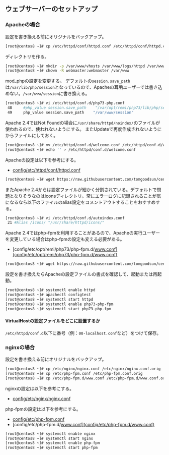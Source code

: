## ウェブサーバーのセットアップ

### Apacheの場合

設定を書き換える前にオリジナルをバックアップ。

```bash
[root@centos8 ~]# cp /etc/httpd/conf/httpd.conf /etc/httpd/conf/httpd.conf.orig
```

ディレクトリを作る。

```bash
[root@centos8 ~]# mkdir -p /var/www/vhosts /var/www/logs/httpd /var/www/session
[root@centos8 ~]# chown -R webmaster:webmaster /var/www
```

mod_phpの設定を変更する。
デフォルトの`session.save_path`は`/var/lib/php/session`となっているので、Apacheの耳垢ユーザーでは書き込めない。`/var/www/session`に書き換える。

```bash
[root@centos8 ~]# vi /etc/httpd/conf.d/php73-php.conf
 48     #php_value session.save_path    "/var/opt/remi/php73/lib/php/session"
 49     php_value session.save_path    "/var/www/session"
```

Apache 2.4ではNot Foundの場合に`/usr/share/httpd/noindex/`のファイルが使われるので、使われないようにする。
またUpdateで再度作成されないようにからファイルにしておく。

```bash
[root@centos8 ~]# mv /etc/httpd/conf.d/welcome.conf /etc/httpd/conf.d/welcome.conf.bk
[root@centos8 ~]# echo '' > /etc/httpd/conf.d/welcome.conf
```

Apacheの設定は以下を参考にする。

- [config/etc/httpd/conf/httpd.conf](config/etc/httpd/conf/httpd.conf)

```bash
[root@centos8 ~]# wget https://raw.githubusercontent.com/tomgoodsun/centos8_lamp_configs/master/config/etc/httpd/conf/httpd.conf -O /etc/httpd/conf/httpd.conf
```

またApache 2.4からは設定ファイルが細かく分割されている。デフォルトで問題となりそうなのはiconsディレクトリ。常にエラーログに記録されることが気になるなら以下のファイルのalias設定をコメントアウトすることをおすすめする。

```bash
[root@centos8 ~]# vi /etc/httpd/conf.d/autoindex.conf
 21 #Alias /icons/ "/usr/share/httpd/icons/"
```

Apache 2.4ではphp-fpmを利用することがあるので、Apacheの実行ユーザーを変更している場合はphp-fpmの設定も変える必要がある。

- [config/etc/opt/remi/php73/php-fpm.d/www.conf](config/etc/opt/remi/php73/php-fpm.d/www.conf)

```bash
[root@centos8 ~]# wget https://raw.githubusercontent.com/tomgoodsun/centos8_lamp_configs/master/config/etc/php-fpm.d/www.conf -O /etc/opt/remi/php73/php-fpm.d/www.conf
```

設定を書き換えたらApacheの設定ファイルの書式を確認して、起動または再起動。

```bash
[root@centos8 ~]# systemctl enable httpd
[root@centos8 ~]# apachectl configtest
[root@centos8 ~]# systemctl start httpd
[root@centos8 ~]# systemctl enable php73-php-fpm
[root@centos8 ~]# systemctl start php73-php-fpm
```

#### VirtualHostの設定ファイルをどこに設置するか

`/etc/httpd/conf.d`以下に番号（例：`00-localhost.conf`など）をつけて保存。

### nginxの場合

設定を書き換える前にオリジナルをバックアップ。

```bash
[root@centos8 ~]# cp /etc/nginx/nginx.conf /etc/nginx/nginx.conf.orig
[root@centos8 ~]# cp /etc/php-fpm.conf /etc/php-fpm.conf.orig
[root@centos8 ~]# cp /etc/php-fpm.d/www.conf /etc/php-fpm.d/www.conf.orig
```

nginxの設定は以下を参考にする。

- [config/etc/nginx/nginx.conf](config/etc/nginx/nginx.conf)

php-fpmの設定は以下を参考にする。

- [config/etc/php-fpm.conf](config/etc/php-fpm.conf)
- [config/etc/php-fpm.d/www.conf](config/etc/php-fpm.d/www.conf)

```bash
[root@centos8 ~]# systemctl enable nginx
[root@centos8 ~]# systemctl start nginx
[root@centos8 ~]# systemctl enable php-fpm
[root@centos8 ~]# systemctl start php-fpm
```
